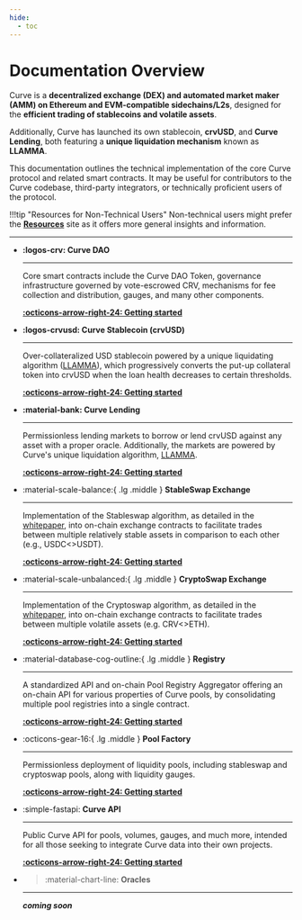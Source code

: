 ```yaml
---
hide:
  - toc
---
```


<h1>Documentation Overview</h1>

Curve is a **decentralized exchange (DEX) and automated market maker (AMM) on Ethereum and EVM-compatible sidechains/L2s**, designed for the **efficient trading of stablecoins and volatile assets**.

Additionally, Curve has launched its own stablecoin, **crvUSD**, and **Curve Lending**, both featuring a **unique liquidation mechanism** known as **LLAMMA**.

This documentation outlines the technical implementation of the core Curve protocol and related smart contracts. It may be useful for contributors to the Curve codebase, third-party integrators, or technically proficient users of the protocol.

!!!tip "Resources for Non-Technical Users"
    Non-technical users might prefer the **[Resources](https://resources.curve.fi/)** site as it offers more general insights and information.


---------

<div class="grid cards" markdown>

-   **:logos-crv: Curve DAO** 

    ---

    Core smart contracts include the Curve DAO Token, governance infrastructure governed by vote-escrowed CRV, mechanisms for fee collection and distribution, gauges, and many other components.

    [**:octicons-arrow-right-24: Getting started**](./curve_dao/crv-token.md)

-   **:logos-crvusd: Curve Stablecoin (crvUSD)**

    ---

    Over-collateralized USD stablecoin powered by a unique liquidating algorithm ([LLAMMA](./crvUSD/amm.md)), which progressively converts the put-up collateral token into crvUSD when the loan health decreases to certain thresholds.

    [**:octicons-arrow-right-24: Getting started**](./crvUSD/overview.md)

-   **:material-bank: Curve Lending**

    ---

    Permissionless lending markets to borrow or lend crvUSD against any asset with a proper oracle. Additionally, the markets are powered by Curve's unique liquidation algorithm, [LLAMMA](./crvUSD/amm.md).

    [**:octicons-arrow-right-24: Getting started**](./lending/overview.md)

-   :material-scale-balance:{ .lg .middle } **StableSwap Exchange**

    ---

    Implementation of the Stableswap algorithm, as detailed in the [whitepaper](./assets/pdf/stableswap-paper.pdf), into on-chain exchange contracts to facilitate trades between multiple relatively stable assets in comparison to each other (e.g., USDC<>USDT).

    [**:octicons-arrow-right-24: Getting started**](./stableswap-exchange/overview.md)

-   :material-scale-unbalanced:{ .lg .middle } **CryptoSwap Exchange**

    ---

    Implementation of the Cryptoswap algorithm, as detailed in the [whitepaper](./assets/pdf/crypto-pools-paper.pdf), into on-chain exchange contracts to facilitate trades between multiple volatile assets (e.g. CRV<>ETH).

    [**:octicons-arrow-right-24: Getting started**](./cryptoswap-exchange/overview.md)

-   :material-database-cog-outline:{ .lg .middle } **Registry**

    ---

    A standardized API and on-chain Pool Registry Aggregator offering an on-chain API for various properties of Curve pools, by consolidating multiple pool registries into a single contract.

    [**:octicons-arrow-right-24: Getting started**](./registry/overview.md)

-   :octicons-gear-16:{ .lg .middle } **Pool Factory**

    ---

    Permissionless deployment of liquidity pools, including stableswap and cryptoswap pools, along with liquidity gauges.

    [**:octicons-arrow-right-24: Getting started**](./factory/overview.md)

-   :simple-fastapi: **Curve API**

    ---

    Public Curve API for pools, volumes, gauges, and much more, intended for all those seeking to integrate Curve data into their own projects.

    [**:octicons-arrow-right-24: Getting started**](./curve-api/curve-api.md)

-   >:material-chart-line: **Oracles**

    ---

    *__coming soon__*
</div>
